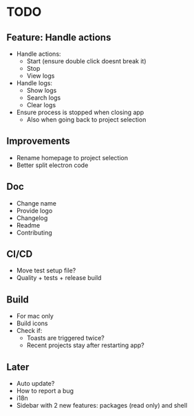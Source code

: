 # TODO

## Feature: Handle actions

- Handle actions:
  - Start (ensure double click doesnt break it)
  - Stop
  - View logs
- Handle logs:
  - Show logs
  - Search logs
  - Clear logs
- Ensure process is stopped when closing app
  - Also when going back to project selection

## Improvements

- Rename homepage to project selection
- Better split electron code

## Doc

- Change name
- Provide logo
- Changelog
- Readme
- Contributing

## CI/CD

- Move test setup file?
- Quality + tests + release build

## Build

- For mac only
- Build icons
- Check if:
  - Toasts are triggered twice?
  - Recent projects stay after restarting app?

## Later

- Auto update?
- How to report a bug
- i18n
- Sidebar with 2 new features: packages (read only) and shell
